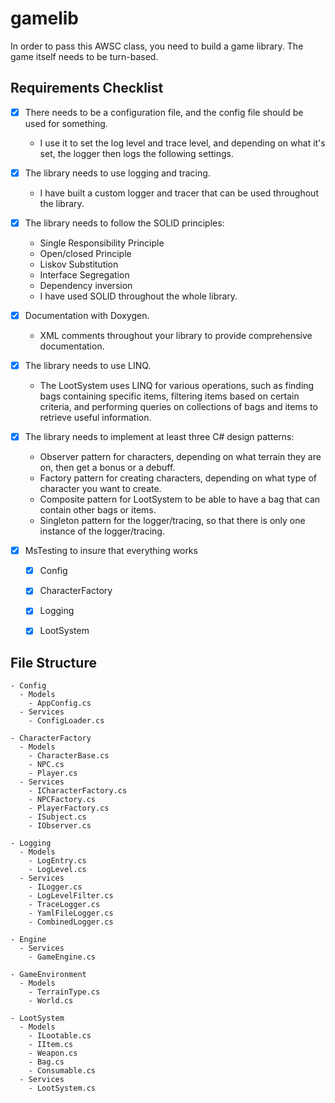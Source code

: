 # gamelib

In order to pass this AWSC class, you need to build a game library. The game itself needs to be turn-based.

## Requirements Checklist

- [x] There needs to be a configuration file, and the config file should be used for something.
  - I use it to set the log level and trace level, and depending on what it's set, the logger then logs the following settings.

- [x] The library needs to use logging and tracing.
  - I have built a custom logger and tracer that can be used throughout the library.

- [x] The library needs to follow the SOLID principles:
  - Single Responsibility Principle
  - Open/closed Principle
  - Liskov Substitution
  - Interface Segregation
  - Dependency inversion
  - I have used SOLID throughout the whole library.

- [x] Documentation with Doxygen.
  - XML comments throughout your library to provide comprehensive documentation.

- [x] The library needs to use LINQ.
  - The LootSystem uses LINQ for various operations, such as finding bags containing specific items, filtering items based on certain criteria, and performing queries on collections of bags and items to retrieve useful information.

- [x] The library needs to implement at least three C# design patterns:
  - Observer pattern for characters, depending on what terrain they are on, then get a bonus or a debuff.
  - Factory pattern for creating characters, depending on what type of character you want to create.
  - Composite pattern for LootSystem to be able to have a bag that can contain other bags or items.
  - Singleton pattern for the logger/tracing, so that there is only one instance of the logger/tracing.

- [x] MsTesting to insure that everything works
  - [x] Config
  - [x] CharacterFactory
  - [x] Logging
  - [x] LootSystem


## File Structure

```
- Config
  - Models
    - AppConfig.cs
  - Services
    - ConfigLoader.cs

- CharacterFactory
  - Models
    - CharacterBase.cs
    - NPC.cs
    - Player.cs
  - Services
    - ICharacterFactory.cs
    - NPCFactory.cs
    - PlayerFactory.cs
    - ISubject.cs
    - IObserver.cs

- Logging
  - Models
    - LogEntry.cs
    - LogLevel.cs
  - Services
    - ILogger.cs
    - LogLevelFilter.cs
    - TraceLogger.cs
    - YamlFileLogger.cs
    - CombinedLogger.cs

- Engine
  - Services
    - GameEngine.cs

- GameEnvironment
  - Models
    - TerrainType.cs
    - World.cs

- LootSystem
  - Models
    - ILootable.cs
    - IItem.cs
    - Weapon.cs
    - Bag.cs
    - Consumable.cs
  - Services
    - LootSystem.cs
```

